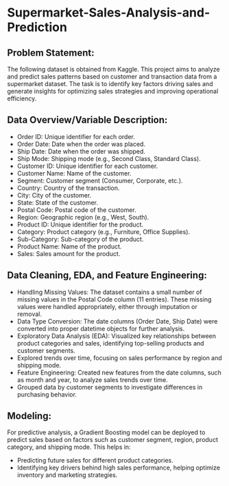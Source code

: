 # Supermarket-Sales-Analysis-and-Prediction

<h2> Problem Statement:</h2>

The following dataset is obtained from Kaggle.
This project aims to analyze and predict sales patterns based on customer and transaction data from a supermarket dataset. The task is to identify key factors driving sales and generate insights for optimizing sales strategies and improving operational efficiency.

<h2> Data Overview/Variable Description:</h2>

- Order ID: Unique identifier for each order.
- Order Date: Date when the order was placed.
- Ship Date: Date when the order was shipped.
- Ship Mode: Shipping mode (e.g., Second Class, Standard Class).
- Customer ID: Unique identifier for each customer.
- Customer Name: Name of the customer.
- Segment: Customer segment (Consumer, Corporate, etc.).
- Country: Country of the transaction.
- City: City of the customer.
- State: State of the customer.
- Postal Code: Postal code of the customer.
- Region: Geographic region (e.g., West, South).
- Product ID: Unique identifier for the product.
- Category: Product category (e.g., Furniture, Office Supplies).
- Sub-Category: Sub-category of the product.
- Product Name: Name of the product.
- Sales: Sales amount for the product.

<h2> Data Cleaning, EDA, and Feature Engineering: </h2>

- Handling Missing Values: The dataset contains a small number of missing values in the Postal Code column (11 entries). These missing values were handled appropriately, either through imputation or removal.
- Data Type Conversion: The date columns (Order Date, Ship Date) were converted into proper datetime objects for further analysis.
- Exploratory Data Analysis (EDA): Visualized key relationships between product categories and sales, identifying top-selling products and customer segments.
- Explored trends over time, focusing on sales performance by region and shipping mode.
- Feature Engineering: Created new features from the date columns, such as month and year, to analyze sales trends over time.
- Grouped data by customer segments to investigate differences in purchasing behavior.

<h2> Modeling: </h2>

For predictive analysis, a Gradient Boosting model can be deployed to predict sales based on factors such as customer segment, region, product category, and shipping mode. This helps in:

- Predicting future sales for different product categories.
- Identifying key drivers behind high sales performance, helping optimize inventory and marketing strategies.

